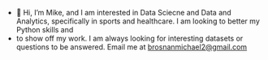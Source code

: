 - 👋 Hi, I’m Mike, and I am interested in Data Sciecne and Data and Analytics, specifically in sports and healthcare. I am looking to better my Python skills and 
- to show off my work. I am always looking for interesting datasets or questions to be answered. Email me at brosnanmichael2@gmail.com

<!---
mbrosnan2/mbrosnan2 is a ✨ special ✨ repository because its `README.md` (this file) appears on your GitHub profile.
You can click the Preview link to take a look at your changes.
--->
